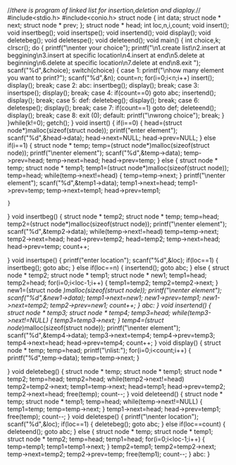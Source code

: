 
//*there is program of linked list for insertion,deletion and diaplay.*//
#include<stdio.h>
#include<conio.h>
struct node
{
	int data;
	struct node * next;
	struct node * prev;
};
struct node * head;
int loc,n,i,count;
void insert();
void insertbeg();
void insertspe();
void insertend();
void display();
void deletebeg();
void deletespe();
void deleteend();
void main()
{
	int choice,k;
	clrscr();
	do
	{
	printf("\nenter your choice");
	printf("\n1.create list\n2.insert at beggining\n3.insert at specific location\n4.insert at end\n5.delete at beginning\n6.delete at specific location\n7.delete at end\n8.exit ");
	scanf("%d",&choice);
	switch(choice)
	{
		case 1:
			printf("\nhow many element you want to print?");
			scanf("%d",&n);
			count=n;
			for(i=0;i<n;i++)
			insert();
			display();
			break;
		case 2:
			abc:
			insertbeg();
			display();
			break;
		case 3:
			insertspe();
			display();
			break;
		case 4:
			if(count==0)
				goto abc;
			insertend();
			display();
			break;
		case 5:
			def:
			deletebeg();
			display();
			break;
		case 6:
			deletespe();
			display();
			break;
		case 7:
			if(count==1)
			goto def;
			deleteend();
			display();
			break;
		case 8:
			exit (0);
		default:
			printf("\nwrong choice");
			break;
	}
	}while(k!=0);
	getch();
}
void insert()
{
	if(i==0)
	{
		head=(struct node*)malloc(sizeof(struct node));
		printf("enter element");
		scanf("%d",&head->data);
		head->next=NULL;
		head->prev=NULL;
	}
	else if(i==1)
	{
		struct node * temp;
		temp=(struct node*)malloc(sizeof(struct node));
		printf("\nenter element");
		scanf("%d",&temp->data);
		temp->prev=head;
		temp->next=head;
		head->prev=temp;
	}
	else
	{
		struct node * temp;
		struct node * temp1;
		temp1=(struct node*)malloc(sizeof(struct node));
		temp=head;
		while(temp->next!=head)
		{
			temp=temp->next;
		}
		printf("\nenter element");
		scanf("%d",&temp1->data);
		temp1->next=head;
		temp1->prev=temp;
		temp->next=temp1;
		head->prev=temp1;

	}
}
void insertbeg()
{
		struct node * temp2;
		struct node * temp;
		temp=head;
		temp2=(struct node*)malloc(sizeof(struct node));
		printf("\nenter element");
		scanf("%d",&temp2->data);
		while(temp->next!=head)
		temp=temp->next;
		temp2->next=head;
		head->prev=temp2;
		head=temp2;
		temp->next=head;
		head->prev=temp;
		count++;

}
void insertspe()
{
	printf("enter location");
	scanf("%d",&loc);
	if(loc==1)
	{
		insertbeg();
		goto abc;
	}
	else if(loc==n)
	{
		insertend();
		goto abc;
	}
	else
	{
		struct node * temp2;
		struct node * temp1;
		struct node * new1;
		temp1=head;
		temp2=head;
		for(i=0;i<loc-1;i++)
		{
			temp1=temp2;
			temp2=temp2->next;
		}
		new1=(struct node *)malloc(sizeof(struct node));
		printf("\nenter element");
		scanf("%d",&new1->data);
		temp1->next=new1;
		new1->prev=temp1;
		new1->next=temp2;
		temp2->prev=new1;
		count++;
	}
	abc:
}
void insertend()
{
		struct node * temp3;
		struct node * temp4;
		temp3=head;
		while(temp3->next!=NULL)
		{
			temp3=temp3->next;
		}
		temp4=(struct node*)malloc(sizeof(struct node));
		printf("\nenter element");
		scanf("%d",&temp4->data);
		temp3->next=temp4;
		temp4->prev=temp3;
		temp4->next=head;
		head->prev=temp4;
		count++;
}
void display()
{
	struct node * temp;
	temp=head;
	printf("\nlist:");
		for(i=0;i<count;i++)
		{
			printf("%d",temp->data);
			temp=temp->next;
		}

}
void deletebeg()
{
	struct node * temp;
	struct node * temp1;
	struct node * temp2;
	temp=head;
	temp2=head;
	while(temp2->next!=head)
	temp2=temp2->next;
	temp1=temp->next;
	head=temp1;
	head->prev=temp2;
	temp2->next=head;
	free(temp);
	count--;
}
void deleteend()
{
	struct node * temp;
	struct node * temp1;
	temp=head;
	while(temp->next!=NULL)
	{
		temp1=temp;
		temp=temp->next;
	}
	temp1->next=head;
	head->prev=temp1;
	free(temp);
	count--;
}
void deletespe()
{
	printf("\nenter location");
	scanf("%d",&loc);
	if(loc==1)
	{
		deletebeg();
		goto abc;
	}
	else if(loc==count)
	{
		deleteend();
		goto abc;
	}
	else
	{
		struct node * temp;
		struct node * temp1;
		struct node * temp2;
		temp=head;
		temp1=head;
		for(i=0;i<loc-1;i++)
		{
			temp=temp1;
			temp1=temp1->next;
		}
		temp2=temp1;
		temp2=temp2->next;
		temp->next=temp2;
		temp2->prev=temp;
		free(temp1);
		count--;
	}
	abc:
}

